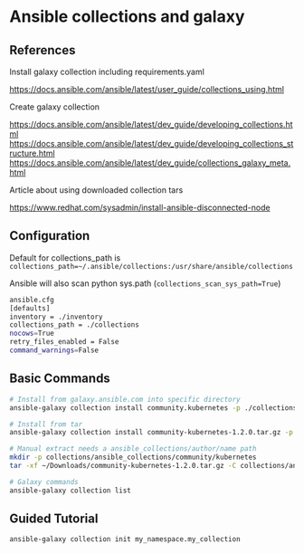 # Ansible collections and galaxy

## References

Install galaxy collection including requirements.yaml

https://docs.ansible.com/ansible/latest/user_guide/collections_using.html

Create galaxy collection

https://docs.ansible.com/ansible/latest/dev_guide/developing_collections.html
https://docs.ansible.com/ansible/latest/dev_guide/developing_collections_structure.html
https://docs.ansible.com/ansible/latest/dev_guide/collections_galaxy_meta.html

Article about using downloaded collection tars

https://www.redhat.com/sysadmin/install-ansible-disconnected-node

## Configuration

Default for collections_path is `collections_path=~/.ansible/collections:/usr/share/ansible/collections`

Ansible will also scan python sys.path (`collections_scan_sys_path=True`)

```bash
ansible.cfg
[defaults]
inventory = ./inventory 
collections_path = ./collections
nocows=True
retry_files_enabled = False
command_warnings=False
```

## Basic Commands

```bash
# Install from galaxy.ansible.com into specific directory
ansible-galaxy collection install community.kubernetes -p ./collections

# Install from tar
ansible-galaxy collection install community-kubernetes-1.2.0.tar.gz -p ./collections/

# Manual extract needs a ansible_collections/author/name path
mkdir -p collections/ansible_collections/community/kubernetes
tar -xf ~/Downloads/community-kubernetes-1.2.0.tar.gz -C collections/ansible_collections/community/kubernetes

# Galaxy commands
ansible-galaxy collection list
```

## Guided Tutorial

```bash
ansible-galaxy collection init my_namespace.my_collection
```
